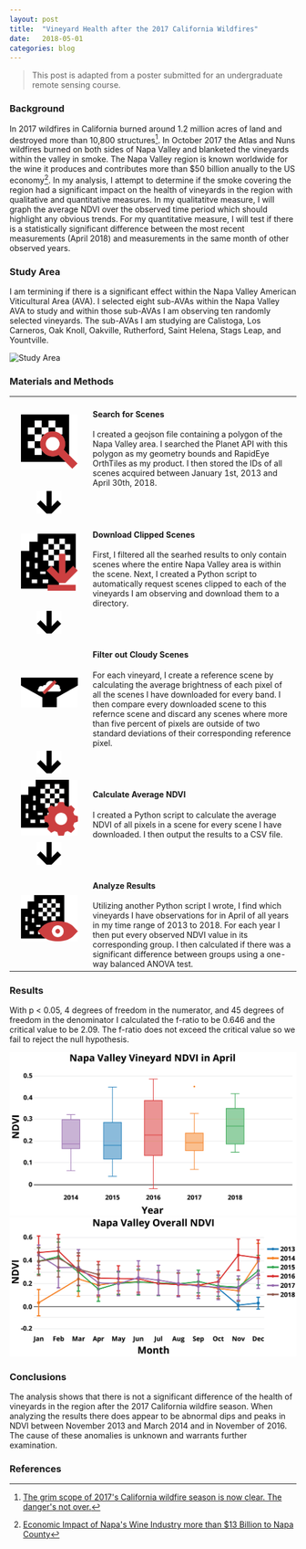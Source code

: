 ```yaml
---
layout: post
title:  "Vineyard Health after the 2017 California Wildfires"
date:   2018-05-01
categories: blog 
---
```


> This post is adapted from a poster submitted for an undergraduate remote sensing course.

### Background
In 2017 wildfires in California burned around 1.2 million acres of land and destroyed more than 10,800 structures[^1].
In October 2017 the Atlas and Nuns wildfires burned on both sides of Napa Valley and blanketed the vineyards within the valley in smoke.
The Napa Valley region is known worldwide for the wine it produces and contributes more than $50 billion anually to the US economy[^2].
In my analysis, I attempt to determine if the smoke covering the region had a significant impact on the health of vineyards in the region with qualitative and quantitative measures.
In my qualitatitve measure, I will graph the average NDVI over the observed time period which should highlight any obvious trends.
For my quantitative measure, I will test if there is a statistically significant difference between the most recent measurements (April 2018) and measurements in the same month of other observed years.

### Study Area

I am termining if there is a significant effect within the Napa Valley American Viticultural Area (AVA).
I selected eight sub-AVAs within the Napa Valley AVA to study and within those sub-AVAs I am observing ten randomly selected vineyards.
The sub-AVAs I am studying are Calistoga, Los Carneros, Oak Knoll, Oakville, Rutherford, Saint Helena, Stags Leap, and Yountville.

![Study Area](/assets/napa_valley/study_area.png)

### Materials and Methods

<table style="border: 0">
    <tr>
        <td style="border: 0; width: 125px; text-align: center"><img src="/assets/napa_valley/scene_search.png" style="width: 100px;"></td>
        <td style="border: 0">
            <h4>Search for Scenes</h4>
            I created a geojson file containing a polygon of the Napa Valley area.
            I searched the Planet API with this polygon as my geometry bounds and RapidEye OrthTiles as my product.
            I then stored the IDs of all scenes acquired between January 1st, 2013 and April 30th, 2018.
        </td>
    </tr>
    <tr style="background-color: #ffffff00;">
        <td style="border: 0; width: 125px; text-align: center;"><img src="/assets/napa_valley/next.png" style="height: 40px;"></td>
    </tr>
    <tr>
        <td style="border: 0; width: 125px; text-align: center"><img src="/assets/napa_valley/download_scenes.png" style="width: 100px;"></td>
        <td style="border: 0">
            <h4>Download Clipped Scenes</h4>
            First, I filtered all the searhed results to only contain scenes where the entire Napa Valley area is within the scene.
            Next, I created a Python script to automatically request scenes clipped to each of the vineyards I am observing and download them to a directory.
        </td>
    </tr>
    <tr style="background-color: #ffffff00;">
        <td style="border: 0; width: 125px; text-align: center;"><img src="/assets/napa_valley/next.png" style="height: 40px;"></td>
    </tr>
    <tr>
        <td style="border: 0; width: 125px; text-align: center"><img src="/assets/napa_valley/filter_scenes.png" style="width: 100px;"></td>
        <td style="border: 0">
            <h4>Filter out Cloudy Scenes</h4>
            For each vineyard, I create a reference scene by calculating the average brightness of each pixel of all the scenes I have downloaded for every band.
            I then compare every downloaded scene to this refernce scene and discard any scenes where more than five percent of pixels are outside of two standard deviations of their corresponding reference pixel.
        </td>
    </tr>
    <tr style="background-color: #ffffff00;">
        <td style="border: 0; width: 125px; text-align: center;"><img src="/assets/napa_valley/next.png" style="height: 40px;"></td>
    </tr>
    <tr>
        <td style="border: 0; width: 125px; text-align: center"><img src="/assets/napa_valley/calculate_scenes.png" style="width: 100px;"></td>
        <td style="border: 0">
            <h4>Calculate Average NDVI</h4>
            I created a Python script to calculate the average NDVI of all pixels in a scene for every scene I have downloaded.
            I then output the results to a CSV file.
        </td>
    </tr>
    <tr style="background-color: #ffffff00;">
        <td style="border: 0; width: 125px; text-align: center;"><img src="/assets/napa_valley/next.png" style="height: 40px;"></td>
    </tr>
    <tr>
        <td style="border: 0; width: 125px; text-align: center"><img src="/assets/napa_valley/analyze_scenes.png" style="width: 100px;"></td>
        <td style="border: 0">
            <h4>Analyze Results</h4>
            Utilizing another Python script I wrote, I find which vineyards I have observations for in April of all years in my time range of 2013 to 2018.
            For each year I then put every observed NDVI value in its corresponding group.
            I then calculated if there was a significant difference between groups using a one-way balanced ANOVA test.
        </td>
    </tr>
</table>

### Results

With p < 0.05, 4 degrees of freedom in the numerator, and 45 degrees of freedom in the denominator I calculated the f-ratio to be 0.646 and the critical value to be 2.09.
The f-ratio does not exceed the critical value so we fail to reject the null hypothesis.

![Results Chart 1](/assets/napa_valley/chart_1.png)
![Results Chart 2](/assets/napa_valley/chart_2.png)
### Conclusions

The analysis shows that there is not a significant difference of the health of vineyards in the region after the 2017 California wildfire season.
When analyzing the results there does appear to be abnormal dips and peaks in NDVI between November 2013 and March 2014 and in November of 2016.
The cause of these anomalies is unknown and warrants further examination.

### References

[^1]: [The grim scope of 2017's California wildfire season is now clear. The danger's not over.](https://www.washingtonpost.com/graphics/2017/national/california-wildfires-comparison/?utm_term=.88abc5932c39)
[^2]: [Economic Impact of Napa's Wine Industry more than $13 Billion to Napa County](https://napavintners.com/press/press_release_detail.asp?ID_News=3621116)
